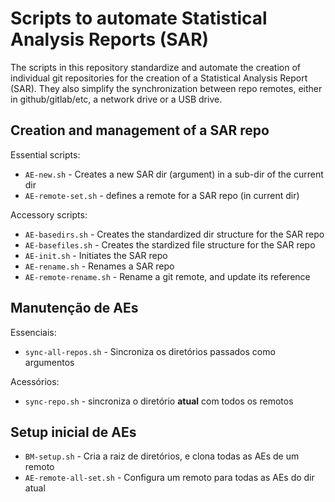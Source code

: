 # Scripts to automate Statistical Analysis Reports (SAR)

The scripts in this repository standardize and automate the creation of individual git repositories for the creation of a Statistical Analysis Report (SAR).
They also simplify the synchronization between repo remotes, either in github/gitlab/etc, a network drive or a USB drive.


## Creation and management of a SAR repo

Essential scripts:

- `AE-new.sh` - Creates a new SAR dir (argument) in a sub-dir of the current dir
- `AE-remote-set.sh` - defines a remote for a SAR repo (in current dir)

Accessory scripts:

- `AE-basedirs.sh` - Creates the standardized dir structure for the SAR repo
- `AE-basefiles.sh` - Creates the stardized file structure for the SAR repo
- `AE-init.sh` - Initiates the SAR repo
- `AE-rename.sh` - Renames a SAR repo
- `AE-remote-rename.sh` - Rename a git remote, and update its reference

## Manutenção de AEs

Essenciais:

- `sync-all-repos.sh` - Sincroniza os diretórios passados como argumentos

Acessórios:

- `sync-repo.sh` - sincroniza o diretório **atual** com todos os remotos

## Setup inicial de AEs

- `BM-setup.sh` - Cria a raiz de diretórios, e clona todas as AEs de um remoto
- `AE-remote-all-set.sh` - Configura um remoto para todas as AEs do dir atual

